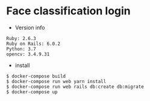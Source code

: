 # Face classification login

* Version info
```
Ruby: 2.6.3
Ruby on Rails: 6.0.2
Python: 3.7
opencv: 3.4.9.31
```

* install
```
$ docker-compose build
$ docker-compose run web yarn install
$ docker-compose run web rails db:create db:migrate
$ docker-compose up
```
